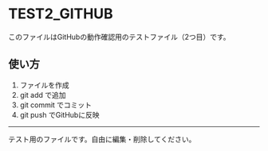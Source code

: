 # TEST2_GITHUB

このファイルはGitHubの動作確認用のテストファイル（2つ目）です。

## 使い方
1. ファイルを作成
2. git add で追加
3. git commit でコミット
4. git push でGitHubに反映

---

テスト用のファイルです。自由に編集・削除してください。 